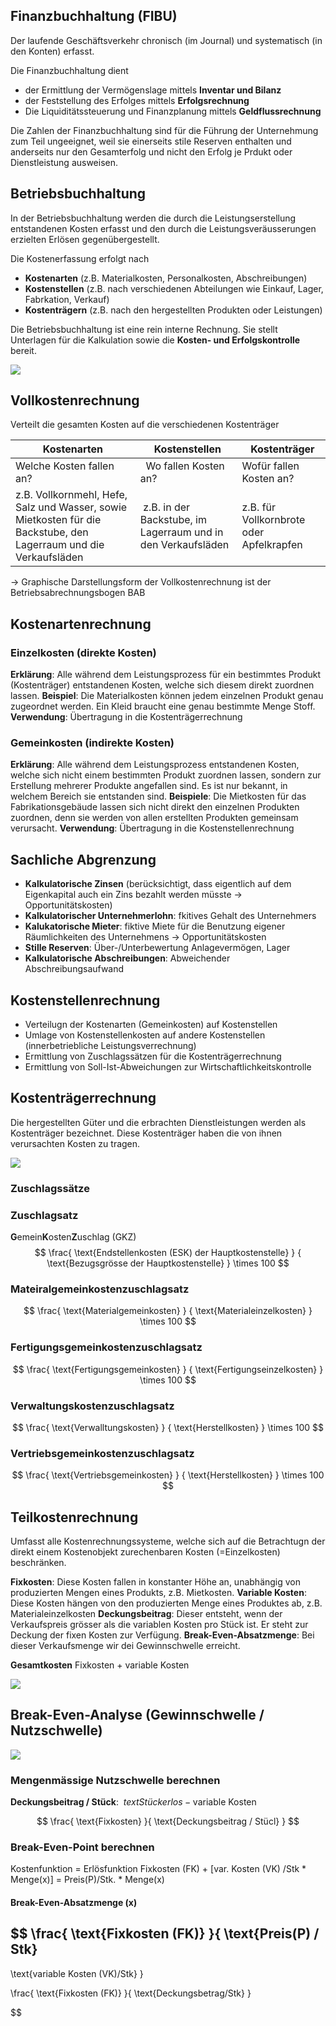 ## Finanzbuchhaltung (FIBU)
Der laufende Geschäftsverkehr chronisch (im Journal) und systematisch (in den Konten) erfasst.

Die Finanzbuchhaltung dient
- der Ermittlung der Vermögenslage mittels **Inventar und Bilanz**
- der Feststellung des Erfolges mittels **Erfolgsrechnung**
- Die Liquiditätssteuerung und Finanzplanung mittels **Geldflussrechnung**

Die Zahlen der Finanzbuchhaltung sind für die Führung der Unternehmung zum Teil ungeeignet, weil sie einerseits stile Reserven enthalten und anderseits nur den Gesamterfolg und nicht den Erfolg je Prdukt oder Dienstleistung ausweisen.

## Betriebsbuchhaltung
In der Betriebsbuchhaltung werden die durch die Leistungserstellung entstandenen Kosten erfasst und den durch die Leistungsveräusserungen erzielten Erlösen gegenübergestellt.

Die Kostenerfassung erfolgt nach
- **Kostenarten** (z.B. Materialkosten, Personalkosten, Abschreibungen)
- **Kostenstellen** (z.B. nach verschiedenen Abteilungen wie Einkauf, Lager, Fabrkation, Verkauf)
- **Kostenträgern** (z.B. nach den hergestellten Produkten oder Leistungen)

Die Betriebsbuchhaltung ist eine rein interne Rechnung. Sie stellt Unterlagen für die Kalkulation sowie die **Kosten- und Erfolgskontrolle** bereit.

![](media/Pasted%20image%2020230523070929.png)

## Vollkostenrechnung
Verteilt die gesamten Kosten auf die verschiedenen Kostenträger

| Kostenarten | Kostenstellen | Kostenträger |
|-|-|-|
| Welche Kosten fallen an? |  Wo fallen Kosten an? | Wofür fallen Kosten an? |
| z.B. Vollkornmehl, Hefe, Salz und Wasser, sowie Mietkosten für die Backstube, den Lagerraum und die Verkaufsläden | z.B. in der Backstube, im Lagerraum und in den Verkaufsläden| z.B. für Vollkornbrote oder Apfelkrapfen |

-> Graphische Darstellungsform der Vollkostenrechnung ist der Betriebsabrechnungsbogen BAB

## Kostenartenrechnung

### Einzelkosten (direkte Kosten)
**Erklärung**: Alle während dem Leistungsprozess für ein bestimmtes Produkt (Kostenträger) entstandenen Kosten, welche sich diesem direkt zuordnen lassen.
**Beispiel**: Die Materialkosten können jedem einzelnen Produkt genau zugeordnet werden. Ein Kleid braucht eine genau bestimmte Menge Stoff.
**Verwendung**: Übertragung in die Kostenträgerrechnung

### Gemeinkosten (indirekte Kosten)
**Erklärung**: Alle während dem Leistungsprozess entstandenen Kosten, welche sich nicht einem bestimmten Produkt zuordnen lassen, sondern zur Erstellung mehrerer Produkte angefallen sind. Es ist nur bekannt, in welchem Bereich sie entstanden sind.
**Beispiele**: Die Mietkosten für das Fabrikationsgebäude lassen sich nicht direkt den einzelnen Produkten zuordnen, denn sie werden von allen erstellten Produkten gemeinsam verursacht.
**Verwendung**: Übertragung in die Kostenstellenrechnung

## Sachliche Abgrenzung
- **Kalkulatorische Zinsen** (berücksichtigt, dass eigentlich auf dem Eigenkapital auch ein Zins bezahlt werden müsste -> Opportunitätskosten)
- **Kalkulatorischer Unternehmerlohn**: fkitives Gehalt des Unternehmers
- **Kalukatorische Mieter**: fiktive Miete für die Benutzung eigener Räumlichkeiten des Unternehmens -> Opportunitätskosten
- **Stille Reserven**: Über-/Unterbewertung Anlagevermögen, Lager
- **Kalkulatorische Abschreibungen**: Abweichender Abschreibungsaufwand

## Kostenstellenrechnung
- Verteilugn der Kostenarten (Gemeinkosten) auf Kostenstellen
- Umlage von Kostenstellenkosten auf andere Kostenstellen (innerbetriebliche Leistungsverrechnung)
- Ermittlung von Zuschlagssätzen für die Kostenträgerrechnung
- Ermittlung von Soll-Ist-Abweichungen zur Wirtschaftlichkeitskontrolle

## Kostenträgerrechnung
Die hergestellten Güter und die erbrachten Dienstleistungen werden als Kostenträger bezeichnet. Diese Kostenträger haben die von ihnen verursachten Kosten zu tragen.

![](media/Pasted%20image%2020230523072859.png)

### Zuschlagssätze

### Zuschlagsatz
**G**emein**K**osten**Z**uschlag (GKZ)
$$
\frac{
\text{Endstellenkosten (ESK) der Hauptkostenstelle}
}
{
\text{Bezugsgrösse der Hauptkostenstelle}
}
\times
100
$$
### Mateiralgemeinkostenzuschlagsatz
$$
\frac{
\text{Materialgemeinkosten}
}
{
\text{Materialeinzelkosten}
}
\times
100
$$

### Fertigungsgemeinkostenzuschlagsatz
$$
\frac{
\text{Fertigungsgemeinkosten}
}
{
\text{Fertigungseinzelkosten}
}
\times
100
$$

### Verwaltungskostenzuschlagsatz
$$
\frac{
\text{Verwalltungskosten}
}
{
\text{Herstellkosten}
}
\times
100
$$

### Vertriebsgemeinkostenzuschlagsatz
$$
\frac{
\text{Vertriebsgemeinkosten}
}
{
\text{Herstellkosten}
}
\times
100
$$

## Teilkostenrechnung
Umfasst alle Kostenrechnungssysteme, welche sich auf die Betrachtugn der direkt einem Kostenobjekt zurechenbaren Kosten (=Einzelkosten) beschränken.

**Fixkosten**: Diese Kosten fallen in konstanter Höhe an, unabhängig von produzierten Mengen eines Produkts, z.B. Mietkosten.
**Variable Kosten**: Diese Kosten hängen von den produzierten Menge eines Produktes ab, z.B. Materialeinzelkosten
**Deckungsbeitrag**: Dieser entsteht, wenn der Verkaufspreis grösser als die variablen Kosten pro Stück ist. Er steht zur Deckung der fixen Kosten zur Verfügung.
**Break-Even-Absatzmenge**: Bei dieser Verkaufsmenge wir dei Gewinnschwelle erreicht.

**Gesamtkosten** Fixkosten + variable Kosten 

![](media/Pasted%20image%2020230523073711.png)

## Break-Even-Analyse (Gewinnschwelle / Nutzschwelle)

![](media/Pasted%20image%2020230523073747.png)

### Mengenmässige Nutzschwelle berechnen
**Deckungsbeitrag / Stück**:  $text{Stückerlos} - \text{variable Kosten}$

$$
\frac{
\text{Fixkosten}
}{
\text{Deckungsbeitrag / Stücl}
}
$$
### Break-Even-Point berechnen

Kostenfunktion = Erlösfunktion
Fixkosten (FK) + \[var. Kosten (VK) /Stk * Menge(x)\] = Preis(P)/Stk. * Menge(x)

#### Break-Even-Absatzmenge (x)
$$
\frac{
\text{Fixkosten (FK)}
}{
\text{Preis(P) / Stk}
-
\text{variable Kosten (VK)/Stk}
}

$$
$$
\frac{
\text{Fixkosten (FK)}
}{
\text{Deckungsbetrag/Stk}
}

$$
